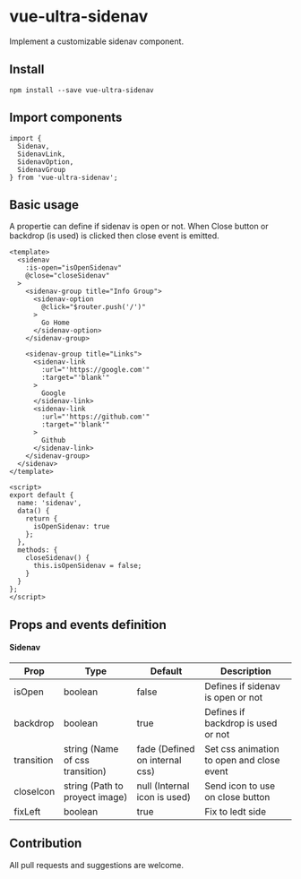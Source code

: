 # vue-ultra-sidenav

Implement a customizable sidenav component.

## Install
```
npm install --save vue-ultra-sidenav
```

## Import components
```
import {
  Sidenav,
  SidenavLink,
  SidenavOption,
  SidenavGroup
} from 'vue-ultra-sidenav';
```

## Basic usage

A propertie can define if sidenav is open or not.
When Close button or backdrop (is used) is clicked then close event is emitted.

```
<template>
  <sidenav
    :is-open="isOpenSidenav"
    @close="closeSidenav"
  >
    <sidenav-group title="Info Group">
      <sidenav-option
        @click="$router.push('/')"
      >
        Go Home
      </sidenav-option>
    </sidenav-group>

    <sidenav-group title="Links">
      <sidenav-link
        :url="'https://google.com'"
        :target="'blank'"
      >
        Google
      </sidenav-link>
      <sidenav-link
        :url="'https://github.com'"
        :target="'blank'"
      >
        Github
      </sidenav-link>
    </sidenav-group>
  </sidenav>
</template>

<script>
export default {
  name: 'sidenav',
  data() {
    return {
      isOpenSidenav: true
    };
  },
  methods: {
    closeSidenav() {
      this.isOpenSidenav = false;
    }
  }
};
</script>
```


## Props and events definition

#### Sidenav

|Prop       |Type                            |Default                        |Description                               |
|-----------|--------------------------------|-------------------------------|------------------------------------------|
|isOpen     |boolean                         |false                          |Defines if sidenav is open or not         |
|backdrop   |boolean                         |true                           |Defines if backdrop is used or not        |
|transition |string (Name of css transition) |fade (Defined on internal css) |Set css animation to open and close event |
|closeIcon  |string (Path to proyect image)  |null (Internal icon is used)   |Send icon to use on close button          |
|fixLeft    |boolean                         |true                           |Fix to ledt side                          |

## Contribution

All pull requests and suggestions are welcome.
